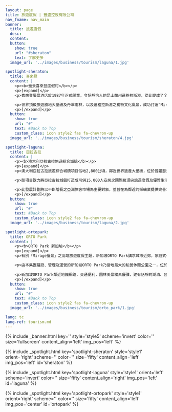 ```yaml
---
layout: page
title: 旅遊度假 | 豐盛控股有限公司
nav_fname: nav_main
banner:
  title: 旅遊度假
  desc:
  content:
  button:
    show: true
    url: "#sheraton"
    text: 了解更多
  image_url: '../images/business/tourism/laguna/1.jpg'

spotlight-sheraton:
  title: 喜來登
  content: |
    <p><b>蜃景喜來登度假村</b></p>
    <p>[expand]</p>
    <p>喜來登蜃景酒店於1987年正式開業，令恬靜怡人的昆士蘭州道格拉斯港，從此變成了全球熱捧之熱帶度假旅遊樂園，各國政要巨星包括中國前國家主席江澤民、美國前總統克林頓、美國著名影星湯姆漢克斯及約翰．特拉沃爾塔、英國著名歌手米克．賈格爾、德國名模克勞迪亞．希弗等均曾經造訪該酒店，在四英里的沙灘上留下璀璨光影。</p>

    <p>世界頂級旅遊勝地大堡礁及丹翠雨林，以及道格拉斯港之獨特文化風景，成功打造“Mirgae蜃景”為高端旅遊度假品牌，豐盛控股更將此高端旅遊度假品牌，引入至中國及其他國家旅遊地產項目。</p>
    <p>[/expand]</p>
  button:
    show: true
    url: "#"
    text: #Back to Top
    custom_class: icon style2 fas fa-chevron-up
  image_url: '../images/business/tourism/sheraton/4.jpg'

spotlight-laguna:
  title: 亞拉古拉
  content: |
    <p><b>澳大利亞拉古拉旅遊綜合城鎮</b></p>
    <p>[expand]</p>
    <p>澳大利亞拉古拉旅遊綜合城鎮項目佔地2,800公頃，鄰近世界遺產大堡礁，位於普羅瑟派恩機場以南25公里，距離Bruce高速公路8公里，毗鄰Midge Point小鎮。項目座落於聖靈群島地區，聖靈群島由74座景色秀麗的小島組成，毗鄰大堡礁，成就當地成為二十一世紀綜合旅遊度假聖地的理想地標。</p>

    <p>該項目致力將亞拉古拉城鎮打造成可供15,000人安居之國際級頂尖旅遊度假及優質生活勝地，計劃興建或合資發展國際機場，5間國際級酒店、賭場與娛樂中心，兩個18洞及一個27洞高爾夫球場，擁有860個泊位之遊艇碼頭，與旅遊觀光相關之有機農場、購物零售區、會議中心、郵輪碼頭，以及以退休度假及房地產相關之項目。</p>

    <p>此發展計劃將以不斷增長之亞洲旅客市場為主要對象，並旨在為鄰近的採礦業提供完善地區設施服務，勢將成為昆士蘭旅遊、資源、建築及農業等經濟發展焦點。</p>
    <p>[/expand]</p>
  button:
    show: true
    url: "#"
    text: #Back to Top
    custom_class: icon style2 fas fa-chevron-up
  image_url: '../images/business/tourism/laguna/2.jpg'

spotlight-ortopark:
  title: ORTO Park
  content: |
    <p><b>ORTO Park 新加坡</b></p>
    <p>[expand]</p>
    <p>有別「Mirage蜃景」之高端旅遊度假主題，新加坡ORTO Park講求城市近郊，家庭式休閒度假，強調自然，原始生態的理念。</p>

    <p>由本集團建設、管理及運營的新加坡ORTO Park乃當地最大的私營休閒公園之一，位於新加坡北部，占地約51500平方米，自然環境優美，是深受新加坡當地居民及海外遊客喜歡之休閒娛樂公園。</p>
    
    <p>新加坡ORTO Park鄰近地鐵網路，交通便利，園林美景樸素優雅，建有恬靜的湖泊、各類活動設施如釣蝦釣魚、兒童遊樂活動等；室外活動場地如湖畔小屋及湖畔大道，適合舉辦各類型學校活動，家庭聚會和結婚典禮等；景色怡人的園內餐廳及咖啡座，提供美味難忘的湖邊美食體驗。</p>
    <p>[/expand]</p>
  button:
    show: true
    url: "#"
    text: #Back to Top
    custom_class: icon style2 fas fa-chevron-up
  image_url: '../images/business/tourism/orto_park/1.jpg'

lang: tc
lang-ref: tourism.md
---
```

<!-- Welcome Banner -->
{% include _banner.html key='' style='style5' scheme='invert' color='' size='fullscreen' content_align='left' img_pos='left' %}

<!-- Properties -->
{% include _spotlight.html key='spotlight-sheraton' style='style1' orient='right' scheme='' color='' size='fifty' content_align='left' img_pos='left' id='sheraton' %}

{% include _spotlight.html key='spotlight-laguna' style='style1' orient='left' scheme='invert' color='' size='fifty' content_align='right' img_pos='left' id='laguna' %}

{% include _spotlight.html key='spotlight-ortopark' style='style1' orient='right' scheme='' color='' size='fifty' content_align='left' img_pos='center' id='ortopark' %}
